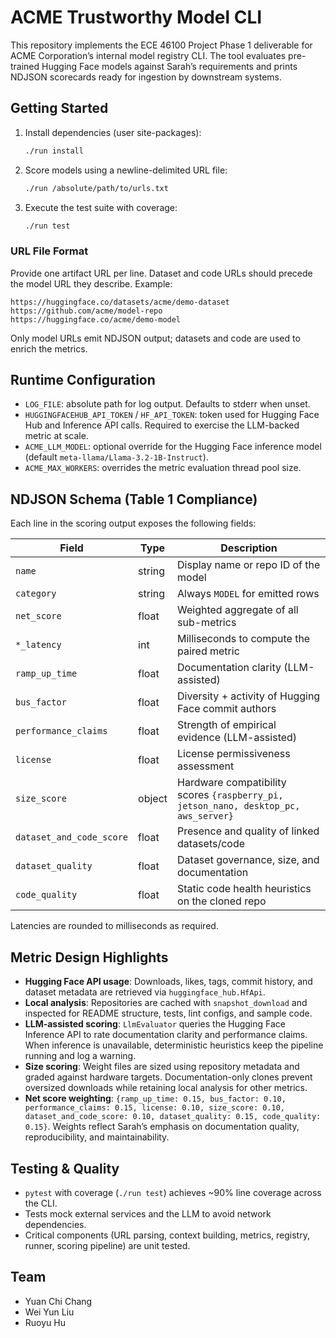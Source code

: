 # ACME Trustworthy Model CLI

This repository implements the ECE 46100 Project Phase 1 deliverable for ACME Corporation’s internal model registry CLI. The tool evaluates pre-trained Hugging Face models against Sarah’s requirements and prints NDJSON scorecards ready for ingestion by downstream systems.

## Getting Started

1. Install dependencies (user site-packages):
   ```bash
   ./run install
   ```
2. Score models using a newline-delimited URL file:
   ```bash
   ./run /absolute/path/to/urls.txt
   ```
3. Execute the test suite with coverage:
   ```bash
   ./run test
   ```

### URL File Format

Provide one artifact URL per line. Dataset and code URLs should precede the model URL they describe. Example:
```
https://huggingface.co/datasets/acme/demo-dataset
https://github.com/acme/model-repo
https://huggingface.co/acme/demo-model
```
Only model URLs emit NDJSON output; datasets and code are used to enrich the metrics.

## Runtime Configuration

- `LOG_FILE`: absolute path for log output. Defaults to stderr when unset.
- `HUGGINGFACEHUB_API_TOKEN` / `HF_API_TOKEN`: token used for Hugging Face Hub and Inference API calls. Required to exercise the LLM-backed metric at scale.
- `ACME_LLM_MODEL`: optional override for the Hugging Face inference model (default `meta-llama/Llama-3.2-1B-Instruct`).
- `ACME_MAX_WORKERS`: overrides the metric evaluation thread pool size.

## NDJSON Schema (Table 1 Compliance)

Each line in the scoring output exposes the following fields:

| Field | Type | Description |
| --- | --- | --- |
| `name` | string | Display name or repo ID of the model |
| `category` | string | Always `MODEL` for emitted rows |
| `net_score` | float | Weighted aggregate of all sub-metrics |
| `*_latency` | int | Milliseconds to compute the paired metric |
| `ramp_up_time` | float | Documentation clarity (LLM-assisted) |
| `bus_factor` | float | Diversity + activity of Hugging Face commit authors |
| `performance_claims` | float | Strength of empirical evidence (LLM-assisted) |
| `license` | float | License permissiveness assessment |
| `size_score` | object | Hardware compatibility scores `{raspberry_pi, jetson_nano, desktop_pc, aws_server}` |
| `dataset_and_code_score` | float | Presence and quality of linked datasets/code |
| `dataset_quality` | float | Dataset governance, size, and documentation |
| `code_quality` | float | Static code health heuristics on the cloned repo |

Latencies are rounded to milliseconds as required.

## Metric Design Highlights

- **Hugging Face API usage**: Downloads, likes, tags, commit history, and dataset metadata are retrieved via `huggingface_hub.HfApi`.
- **Local analysis**: Repositories are cached with `snapshot_download` and inspected for README structure, tests, lint configs, and sample code.
- **LLM-assisted scoring**: `LlmEvaluator` queries the Hugging Face Inference API to rate documentation clarity and performance claims. When inference is unavailable, deterministic heuristics keep the pipeline running and log a warning.
- **Size scoring**: Weight files are sized using repository metadata and graded against hardware targets. Documentation-only clones prevent oversized downloads while retaining local analysis for other metrics.
- **Net score weighting**: `{ramp_up_time: 0.15, bus_factor: 0.10, performance_claims: 0.15, license: 0.10, size_score: 0.10, dataset_and_code_score: 0.10, dataset_quality: 0.15, code_quality: 0.15}`. Weights reflect Sarah’s emphasis on documentation quality, reproducibility, and maintainability.

## Testing & Quality

- `pytest` with coverage (`./run test`) achieves ~90% line coverage across the CLI.
- Tests mock external services and the LLM to avoid network dependencies.
- Critical components (URL parsing, context building, metrics, registry, runner, scoring pipeline) are unit tested.

## Team

- Yuan Chi Chang
- Wei Yun Liu
- Ruoyu Hu
